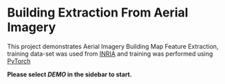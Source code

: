 # Building Extraction From Aerial Imagery

This project demonstrates Aerial Imagery Building Map Feature Extraction, training data-set was used from [INRIA]() 
and training was performed using [PyTorch]()

**Please select _DEMO_ in the sidebar to start.**

